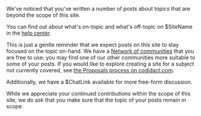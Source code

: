 We've noticed that you've written a number of posts about topics that are beyond the scope of this site.

You can find out about what's on-topic and what's off-topic on $SiteName in the [help center](/help/faq).

This is just a gentle reminder that we expect posts on this site to stay focused on the topic on-hand.
We have a [Network of communities](/dashboard) that you are free to use; you may find one of our other communities more suitable to some of your posts.
If you would like to explore creating a site for a subject not currently covered, see [the Proposals process on codidact.com](https://proposals.codidact.com/help/proposals).

Additionally, we have a $ChatLink available for more free-form discussion.

While we appreciate your continued contributions within the scope of this site, we do ask that you make sure that the topic of your posts remain in scope.
